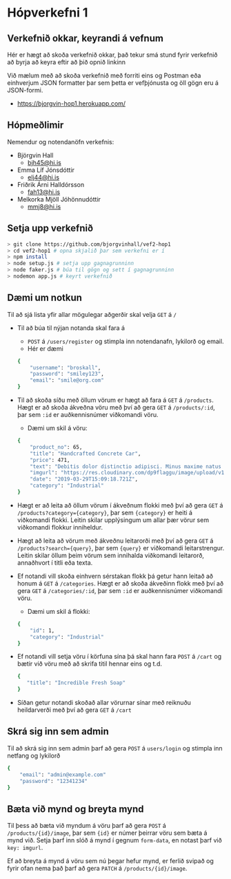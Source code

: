 # Hópverkefni 1

## Verkefnið okkar, keyrandi á vefnum
Hér er hægt að skoða verkefnið okkar, það tekur smá stund fyrir verkefnið að byrja að keyra eftir að þið opnið linkinn

Við mælum með að skoða verkefnið með forriti eins og Postman eða einhverjum JSON formatter þar sem þetta er vefþjónusta og öll gögn eru á JSON-formi.
* https://bjorgvin-hop1.herokuapp.com/ 


## Hópmeðlimir
Nemendur og notendanöfn verkefnis: 
* Björgvin Hall
    * bjh45@hi.is
* Emma Líf Jónsdóttir
    * elj44@hi.is
* Friðrik Árni Halldórsson
    * fah13@hi.is
* Melkorka Mjöll Jóhönnudóttir
    * mmj8@hi.is

## Setja upp verkefnið

```bash
> git clone https://github.com/bjorgvinhall/vef2-hop1
> cd vef2-hop1 # opna skjalið þar sem verkefni er í
> npm install 
> node setup.js # setja upp gagnagrunninn
> node faker.js # búa til gögn og sett í gagnagrunninn
> nodemon app.js # keyrt verkefnið
```

## Dæmi um notkun

Til að sjá lista yfir allar mögulegar aðgerðir skal velja `GET` á `/` 

* Til að búa til nýjan notanda skal fara á 
    *  `POST` á `/users/register` og stimpla inn notendanafn, lykilorð og email. 
    * Hér er dæmi
    ```bash
    {
        "username": "broskall",
        "password": "smiley123",
        "email": "smile@org.com"
    }
    ```
* Til að skoða síðu með öllum vörum er hægt að fara á `GET` á `/products`. Hægt er að skoða ákveðna vöru með því að gera `GET` á `/products/:id`, þar sem `:id` er auðkennisnúmer viðkomandi vöru. 
    * Dæmi um skil á vöru:
    ```bash
    {
        "product_no": 65,
        "title": "Handcrafted Concrete Car",
        "price": 471,
        "text": "Debitis dolor distinctio adipisci. Minus maxime natus consequatur optio et porro temporibus et sed. Quos et ut at et excepturi. Et quisquam fugiat fuga.\n \rTotam sunt veritatis veritatis dolorem nostrum quis ex ab. Porro qui molestias rem tenetur tempore beatae quo. Qui molestias in. Ea inventore porro laborum reprehenderit repellendus. Ut et non quo consequatur doloribus. Placeat iusto in.\n \rBeatae quisquam voluptas architecto accusantium eligendi. Mollitia et id nihil facilis ex a. Voluptate in nisi. Exercitationem qui consequatur architecto.",
        "imgurl": "https://res.cloudinary.com/dp9flaggu/image/upload/v1553872137/cpjh38viub9donsev7dw.jpg",
        "date": "2019-03-29T15:09:18.721Z",
        "category": "Industrial"
    }
    ```
* Hægt er að leita að öllum vörum í ákveðnum flokki með því að gera `GET` á `/products?category={category}`, þar sem `{category}` er heiti á viðkomandi flokki. Leitin skilar upplýsingum um allar þær vörur sem viðkomandi flokkur inniheldur.
* Hægt að leita að vörum með ákveðnu leitarorði með því að gera `GET` á `/products?search={query}`, þar sem `{query}` er viðkomandi leitarstrengur. Leitin skilar öllum þeim vörum sem innihalda viðkomandi leitarorð, annaðhvort í titli eða texta.
* Ef notandi vill skoða einhvern sérstakan flokk þá getur hann leitað að honum á `GET` á `/categories`. Hægt er að skoða ákveðinn flokk með því að gera `GET` á `/categories/:id`, þar sem `:id` er auðkennisnúmer viðkomandi vöru.
    * Dæmi um skil á flokki:
    ```bash
    {
        "id": 1,
        "category": "Industrial"
    }
    ```
* Ef notandi vill setja vöru í körfuna sína þá skal hann fara `POST` á `/cart` og bætir við vöru með að skrifa titil hennar eins og t.d.

     ``` bash
    {
        "title": "Incredible Fresh Soap"
    }
    ```
* Síðan getur notandi skoðað allar vörurnar sínar með reiknuðu heildarverði með því að gera `GET` á `/cart`

## Skrá sig inn sem admin

Til að skrá sig inn sem admin þarf að gera `POST` á `users/login` og stimpla inn netfang og lykilorð

```bash
{
    "email": "admin@example.com"
    "password": "12341234"
}
```

## Bæta við mynd og breyta mynd

Til þess að bæta við myndum á vöru þarf að gera `POST` á `/products/{id}/image`, þar sem `{id}` er númer þeirrar vöru sem bæta á mynd við. Setja þarf inn slóð á mynd í gegnum `form-data`, en notast þarf við `key: imgurl`.

Ef að breyta á mynd á vöru sem nú þegar hefur mynd, er ferlið svipað og fyrir ofan nema það þarf að gera `PATCH` á `/products/{id}/image`.

